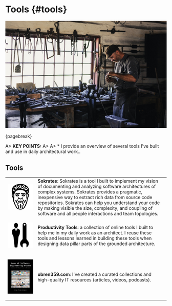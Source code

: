 

# Tools {#tools}


![](assets/images/arch/adult-gfd09399f9_1920.jpg)


{pagebreak}

A> **KEY POINTS:**
A>
A> * I provide an overview of several tools I've built and use in daily architectural work..




## Tools

<table>
<tr class="icon-container">
<td style="width: 80px">

![](assets/images/books/sokrates.png)</td>
<td>
<b>Sokrates</b>: Sokrates is a tool I built to implement my vision of documenting and analyzing software architectures of complex systems.
Sokrates provides a pragmatic, inexpensive way to extract rich data from source code repositories.
Sokrates can help you understand your code by making visible the size, complexity, and coupling of software and all people interactions and team topologies.
</td>
<td style="font-size: 50%; line-height: 12px; text-align: center">


</td>
</tr>
<tr>
<td class="icon-container">

![](assets/images/books/productivity_tools.png)</td>
<td>
<b>Productivity Tools</b>: a collection of online tools I built to help me in my daily work as an architect. I reuse these tools and lessons learned in building these tools when designing data pillar parts of the grounded architecture.
</td>
<td style="font-size: 50%; line-height: 12px; text-align: center">


</td>
</tr>
<tr>
<td class="icon-container">

![](assets/images/arch/obren359.jpeg)</td>
<td>
<b>obren359.com</b>: I've created a curated collections and high-quality IT resources (articles, videos, podcasts).
</td>
<td style="font-size: 50%; line-height: 12px; text-align: center">


</td>
</tr>
</table>



